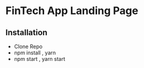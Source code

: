 # FinTech App Landing Page

## Installation

- Clone Repo
- npm install , yarn
- npm start , yarn start
